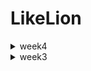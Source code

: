 # LikeLion


<details>
<summary>week4</summary>
<div markdown="1">

#221011 (알고리즘, Docker, MySQL)

Programmers_12931 : 자릿수 더하기

#221012 (csv parser)

domain

  ◻ Hospital : 데이터를 저장할 클래스 정의
parser

  ◻ Parser : T를 리턴하는 parse 함수를 가지고 있는 interface (HospitalParser처럼 응용가능)

  ◻ HospitalParser : 파일은 ,로 분리 후 0인덱스 값을 Hospital 형태로 리턴
LineReader : 각 줄을 읽어 T 형태로 리턴
Main : 서울시 병의원 위치 정보.csv를 가져와 사이즈와 id 출력

#221013 (SelectionSort, .sql 형식으로 데이터 전처리)

bubblesort

  ◻ BubbleSort01 : 버블 정렬 알고리즘(앞에서부터 값 고정)
LikeLion-gradle Repository : .sql 형식으로 데이터 전처리 후 MySQL에 불러오기

#221014 (InsertionSort)

insertionsort

  ◻ InsertionSort01 : 삽입 정렬 알고리즘(이중 for문 사용)

  ◻ InsertionSort02 : 삽입 정렬 알고리즘(재귀 함수 사용)

</div>
</details>



<details>
<summary>week3</summary>
<div markdown="1">

#221004 (Array)

HelloWorld : Hello World 출력
  
ArrayTest : 크기가 10인 배열 만들고 1~10 넣고 출력
  
PrintChange, PrintChange2 : 거스름돈 문제
Even_Odd : 홀수 짝수 문제
  
Even_Odd_1161 : 정수를 입력 받아 홀수 짝수 문제
  
#221005 (Interface, List)

randomCalculator

  ◻ interface를 만들어 랜덤한 수

  ◻ 특정한 수 생성 함수 만든 후 사칙연산(baseNum 이용한 생성자 추가)
Calculator, CalculatorMain : 매개 변수 2개를 이용하여 사칙연산
Collection

  ◻ List를 이용하여 임의의 이름 출력

  ◻ 5명의 정보(반, 이름, 깃주소) 출력
  
#221006 (List, Set, Map)
  
Student_List : List를 활용하여 학생이름 5명 출력
SetExercise : Set 테스트
randomNumberSet : 50개 랜덤한 수 생성 후 중복 제거
randomAlphabetSet : 50개 랜덤한 알파벳 생성 후 중복 제거
MapTest

  ◻ Map에 이름과 깃주소를 넣고 출력

  ◻ 깃주소를 하나 가져와서 알파벳별, 알파벳이 아닌 문자별 개수 출력

  ◻ 문자열 알파벳 개수 출력
File

  ◻ 파일에서 읽어서 한글자, 두글자, n글자 출력

  ◻ 파일목록 출력

  ◻ 1줄, n줄 읽기
  
#221007 (대용량파일 불러오기)

MiniProject : 2021년 인구관련연간 자료를 활용하여 2021 서울에서 가장 많이 이사간 지역은 어디인지 알아내기

  ◻ 파일 생성 및 작성

  ◻ 모든 전입 전출 경우의 수, 특정 전출에 따른 모든 전입 경우의 수, 특정 전입 전출 경우의 수 출력

  ◻ 히트맵을 위한 데이터 전처리 후 히트맵 그리기
ReadFile : 파일 읽어서 출력

</div>
</details>

